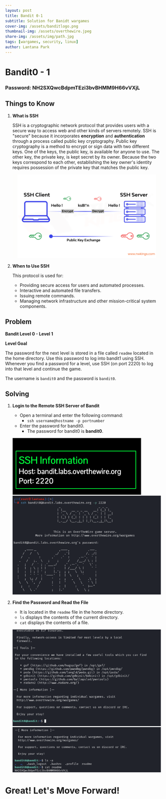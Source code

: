 ```yaml
---
layout: post
title: Bandit 0-1
subtitle: Solution for Banidt wargames
cover-img: /assets/banditlogo.png
thumbnail-img: /assets/overthewire.jpeg
share-img: /assets/img/path.jpg
tags: [wargames, security, linux]
author: Lantana Park
---
```


# Bandit0 - 1

### Password: NH2SXQwcBdpmTEzi3bvBHMM9H66vVXjL

## Things to Know

1. **What is SSH**

   SSH is a cryptographic network protocol that provides users with a secure way to access web and other kinds of servers remotely. SSH is "secure" because it incorporates **encryption** and **authentication** through a process called public key cryptography. Public key cryptography is a method to encrypt or sign data with two different keys. One of the keys, the public key, is available for anyone to use. The other key, the private key, is kept secret by its owner. Because the two keys correspond to each other, establishing the key owner's identity requires possession of the private key that matches the public key.

   ![Network Components](/assets/img/bandit0-1/Network-Components-54-min-1024x576.png)

2. **When to Use SSH**

   This protocol is used for:

   - Providing secure access for users and automated processes.
   - Interactive and automated file transfers.
   - Issuing remote commands.
   - Managing network infrastructure and other mission-critical system components.

## Problem

**Bandit Level 0 - Level 1**

**Level Goal**

The password for the next level is stored in a file called `readme` located in the home directory. Use this password to log into bandit1 using SSH. Whenever you find a password for a level, use SSH (on port 2220) to log into that level and continue the game.

The username is `bandit0` and the password is `bandit0`.

## Solving

1. **Login to the Remote SSH Server of Bandit**

   - Open a terminal and enter the following command:
     - `ssh username@hostname -p portnumber`
   - Enter the password for bandit0.
     - The password for bandit0 is **bandit0**.

   ![SSH Login Prompt](/assets/img/bandit0-1/Screenshot%202024-02-12%20at%2010.11.41.png)
   ![SSH Login Successful](/assets/img/bandit0-1/Screenshot%202024-02-12%20at%2009.38.59.png)

2. **Find the Password and Read the File**

   - It is located in the `readme` file in the home directory.
   - `ls` displays the contents of the current directory.
   - `cat` displays the contents of a file.

   ![List Directory Contents](/assets/img/bandit0-1/Screenshot%202024-02-12%20at%2009.39.23.png)
   ![Read File Contents](/assets/img/bandit0-1/Screenshot%202024-02-12%20at%2009.40.22.png)

# Great! Let's Move Forward!
